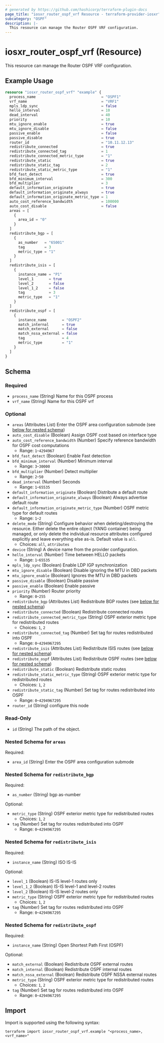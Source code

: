 ```yaml
---
# generated by https://github.com/hashicorp/terraform-plugin-docs
page_title: "iosxr_router_ospf_vrf Resource - terraform-provider-iosxr"
subcategory: "OSPF"
description: |-
  This resource can manage the Router OSPF VRF configuration.
---
```


# iosxr_router_ospf_vrf (Resource)

This resource can manage the Router OSPF VRF configuration.

## Example Usage

```terraform
resource "iosxr_router_ospf_vrf" "example" {
  process_name                              = "OSPF1"
  vrf_name                                  = "VRF1"
  mpls_ldp_sync                             = false
  hello_interval                            = 10
  dead_interval                             = 40
  priority                                  = 10
  mtu_ignore_enable                         = true
  mtu_ignore_disable                        = false
  passive_enable                            = false
  passive_disable                           = true
  router_id                                 = "10.11.12.13"
  redistribute_connected                    = true
  redistribute_connected_tag                = 1
  redistribute_connected_metric_type        = "1"
  redistribute_static                       = true
  redistribute_static_tag                   = 2
  redistribute_static_metric_type           = "1"
  bfd_fast_detect                           = true
  bfd_minimum_interval                      = 300
  bfd_multiplier                            = 3
  default_information_originate             = true
  default_information_originate_always      = true
  default_information_originate_metric_type = 1
  auto_cost_reference_bandwidth             = 100000
  auto_cost_disable                         = false
  areas = [
    {
      area_id = "0"
    }
  ]
  redistribute_bgp = [
    {
      as_number   = "65001"
      tag         = 3
      metric_type = "1"
    }
  ]
  redistribute_isis = [
    {
      instance_name = "P1"
      level_1       = true
      level_2       = false
      level_1_2     = false
      tag           = 3
      metric_type   = "1"
    }
  ]
  redistribute_ospf = [
    {
      instance_name       = "OSPF2"
      match_internal      = true
      match_external      = false
      match_nssa_external = false
      tag                 = 4
      metric_type         = "1"
    }
  ]
}
```

<!-- schema generated by tfplugindocs -->
## Schema

### Required

- `process_name` (String) Name for this OSPF process
- `vrf_name` (String) Name for this OSPF vrf

### Optional

- `areas` (Attributes List) Enter the OSPF area configuration submode (see [below for nested schema](#nestedatt--areas))
- `auto_cost_disable` (Boolean) Assign OSPF cost based on interface type
- `auto_cost_reference_bandwidth` (Number) Specify reference bandwidth for OSPF cost computations
  - Range: `1`-`4294967`
- `bfd_fast_detect` (Boolean) Enable Fast detection
- `bfd_minimum_interval` (Number) Minimum interval
  - Range: `3`-`30000`
- `bfd_multiplier` (Number) Detect multiplier
  - Range: `2`-`50`
- `dead_interval` (Number) Seconds
  - Range: `1`-`65535`
- `default_information_originate` (Boolean) Distribute a default route
- `default_information_originate_always` (Boolean) Always advertise default route
- `default_information_originate_metric_type` (Number) OSPF metric type for default routes
  - Range: `1`-`2`
- `delete_mode` (String) Configure behavior when deleting/destroying the resource. Either delete the entire object (YANG container) being managed, or only delete the individual resource attributes configured explicitly and leave everything else as-is. Default value is `all`.
  - Choices: `all`, `attributes`
- `device` (String) A device name from the provider configuration.
- `hello_interval` (Number) Time between HELLO packets
  - Range: `1`-`65535`
- `mpls_ldp_sync` (Boolean) Enable LDP IGP synchronization
- `mtu_ignore_disable` (Boolean) Disable ignoring the MTU in DBD packets
- `mtu_ignore_enable` (Boolean) Ignores the MTU in DBD packets
- `passive_disable` (Boolean) Disable passive
- `passive_enable` (Boolean) Enable passive
- `priority` (Number) Router priority
  - Range: `0`-`255`
- `redistribute_bgp` (Attributes List) Redistribute BGP routes (see [below for nested schema](#nestedatt--redistribute_bgp))
- `redistribute_connected` (Boolean) Redistribute connected routes
- `redistribute_connected_metric_type` (String) OSPF exterior metric type for redistributed routes
  - Choices: `1`, `2`
- `redistribute_connected_tag` (Number) Set tag for routes redistributed into OSPF
  - Range: `0`-`4294967295`
- `redistribute_isis` (Attributes List) Redistribute ISIS routes (see [below for nested schema](#nestedatt--redistribute_isis))
- `redistribute_ospf` (Attributes List) Redistribute OSPF routes (see [below for nested schema](#nestedatt--redistribute_ospf))
- `redistribute_static` (Boolean) Redistribute static routes
- `redistribute_static_metric_type` (String) OSPF exterior metric type for redistributed routes
  - Choices: `1`, `2`
- `redistribute_static_tag` (Number) Set tag for routes redistributed into OSPF
  - Range: `0`-`4294967295`
- `router_id` (String) configure this node

### Read-Only

- `id` (String) The path of the object.

<a id="nestedatt--areas"></a>
### Nested Schema for `areas`

Required:

- `area_id` (String) Enter the OSPF area configuration submode


<a id="nestedatt--redistribute_bgp"></a>
### Nested Schema for `redistribute_bgp`

Required:

- `as_number` (String) bgp as-number

Optional:

- `metric_type` (String) OSPF exterior metric type for redistributed routes
  - Choices: `1`, `2`
- `tag` (Number) Set tag for routes redistributed into OSPF
  - Range: `0`-`4294967295`


<a id="nestedatt--redistribute_isis"></a>
### Nested Schema for `redistribute_isis`

Required:

- `instance_name` (String) ISO IS-IS

Optional:

- `level_1` (Boolean) IS-IS level-1 routes only
- `level_1_2` (Boolean) IS-IS level-1 and level-2 routes
- `level_2` (Boolean) IS-IS level-2 routes only
- `metric_type` (String) OSPF exterior metric type for redistributed routes
  - Choices: `1`, `2`
- `tag` (Number) Set tag for routes redistributed into OSPF
  - Range: `0`-`4294967295`


<a id="nestedatt--redistribute_ospf"></a>
### Nested Schema for `redistribute_ospf`

Required:

- `instance_name` (String) Open Shortest Path First (OSPF)

Optional:

- `match_external` (Boolean) Redistribute OSPF external routes
- `match_internal` (Boolean) Redistribute OSPF internal routes
- `match_nssa_external` (Boolean) Redistribute OSPF NSSA external routes
- `metric_type` (String) OSPF exterior metric type for redistributed routes
  - Choices: `1`, `2`
- `tag` (Number) Set tag for routes redistributed into OSPF
  - Range: `0`-`4294967295`

## Import

Import is supported using the following syntax:

```shell
terraform import iosxr_router_ospf_vrf.example "<process_name>,<vrf_name>"
```
